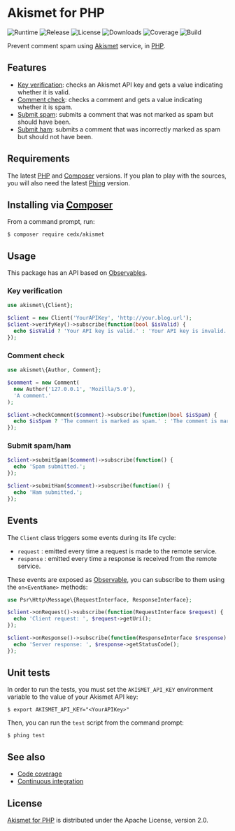 # Akismet for PHP
![Runtime](https://img.shields.io/badge/php-%3E%3D7.0-brightgreen.svg) ![Release](https://img.shields.io/packagist/v/cedx/akismet.svg) ![License](https://img.shields.io/packagist/l/cedx/akismet.svg) ![Downloads](https://img.shields.io/packagist/dt/cedx/akismet.svg) ![Coverage](https://coveralls.io/repos/github/cedx/akismet.php/badge.svg) ![Build](https://travis-ci.org/cedx/akismet.php.svg)

Prevent comment spam using [Akismet](https://akismet.com) service, in [PHP](https://secure.php.net).

## Features
- [Key verification](https://akismet.com/development/api/#verify-key): checks an Akismet API key and gets a value indicating whether it is valid.
- [Comment check](https://akismet.com/development/api/#comment-check): checks a comment and gets a value indicating whether it is spam.
- [Submit spam](https://akismet.com/development/api/#submit-spam): submits a comment that was not marked as spam but should have been.
- [Submit ham](https://akismet.com/development/api/#submit-ham): submits a comment that was incorrectly marked as spam but should not have been.

## Requirements
The latest [PHP](https://secure.php.net) and [Composer](https://getcomposer.org) versions.
If you plan to play with the sources, you will also need the latest [Phing](https://www.phing.info) version.

## Installing via [Composer](https://getcomposer.org)
From a command prompt, run:

```shell
$ composer require cedx/akismet
```

## Usage
This package has an API based on [Observables](http://reactivex.io/intro.html).

### Key verification

```php
use akismet\{Client};

$client = new Client('YourAPIKey', 'http://your.blog.url');
$client->verifyKey()->subscribe(function(bool $isValid) {
  echo $isValid ? 'Your API key is valid.' : 'Your API key is invalid.';
});
```

### Comment check

```php
use akismet\{Author, Comment};

$comment = new Comment(
  new Author('127.0.0.1', 'Mozilla/5.0'),
  'A comment.'
);

$client->checkComment($comment)->subscribe(function(bool $isSpam) {
  echo $isSpam ? 'The comment is marked as spam.' : 'The comment is marked as ham.';
});
```

### Submit spam/ham

```php
$client->submitSpam($comment)->subscribe(function() {
  echo 'Spam submitted.';
});

$client->submitHam($comment)->subscribe(function() {
  echo 'Ham submitted.';
});
```

## Events
The `Client` class triggers some events during its life cycle:

- `request` : emitted every time a request is made to the remote service.
- `response` : emitted every time a response is received from the remote service.

These events are exposed as [Observable](http://reactivex.io/intro.html), you can subscribe to them using the `on<EventName>` methods:

```php
use Psr\Http\Message\{RequestInterface, ResponseInterface};

$client->onRequest()->subscribe(function(RequestInterface $request) {
  echo 'Client request: ', $request->getUri();
});

$client->onResponse()->subscribe(function(ResponseInterface $response) {
  echo 'Server response: ', $response->getStatusCode();
});
```

## Unit tests
In order to run the tests, you must set the `AKISMET_API_KEY` environment variable to the value of your Akismet API key:

```shell
$ export AKISMET_API_KEY="<YourAPIKey>"
```

Then, you can run the `test` script from the command prompt:

```shell
$ phing test
```

## See also
- [Code coverage](https://coveralls.io/github/cedx/akismet.php)
- [Continuous integration](https://travis-ci.org/cedx/akismet.php)

## License
[Akismet for PHP](https://github.com/cedx/akismet.php) is distributed under the Apache License, version 2.0.
